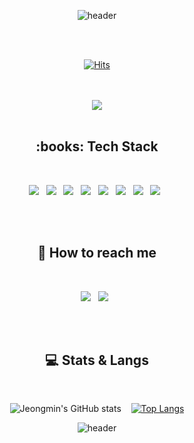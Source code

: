 <div align="center">

![header](https://capsule-render.vercel.app/api?type=Waving&color=0:a6c1ee,100:fbc2eb&height=300&section=header&text=Hi,%20I’m%20Jeongmmin!%20🤗&animation=twinkling&fontSize=40&fontColor=fff)

<!-- <h3>
Hi, I’m Jeongmmin! 👋 
</h3>   -->
  
<!-- <h3 align="center">
<img src="https://user-images.githubusercontent.com/82005305/156407056-b83427e3-3cb9-4918-95fd-704efac27389.gif">
</h3> -->

</br>
</br>

[![Hits](https://hits.seeyoufarm.com/api/count/incr/badge.svg?url=https%3A%2F%2Fgithub.com%2FJeongmmin%2Fhit-counter&count_bg=%2396C2FF&title_bg=%23293641&icon=&icon_color=%23FFFFFF&title=%F0%9F%91%80+hits+&edge_flat=false)](https://hits.seeyoufarm.com)

</br>
</br>

<img src="https://user-images.githubusercontent.com/82005305/157708950-136f996e-69ae-42ca-968d-f75de61e3512.gif">


</br>
</br>

<h2>
  <b>:books: Tech Stack </b>
</h2>  

<br/>

<p align="center">
<img src="https://img.shields.io/badge/HTML5-E34F26?style=flat-square&logo=HTML5&logoColor=white"/> &nbsp
<img src="https://img.shields.io/badge/CSS3-1572B6?style=flat-square&logo=CSS3&logoColor=white"/> &nbsp
<img src="https://img.shields.io/badge/JavaScript-F7DF1E?style=flat-square&logo=JavaScript&logoColor=white"/> &nbsp
<img src="https://img.shields.io/badge/Vue.js-4FC08D?style=flat-square&logo=Vue.js&logoColor=white"/> &nbsp
<img src="https://img.shields.io/badge/Spring Boot-47A248?style=flat-square&logo=Spring Boot&logoColor=white"/> &nbsp 
<img src="https://img.shields.io/badge/MySQL-4479A1?style=flat-square&logo=MySQL&logoColor=white"/> &nbsp 
<img src="https://img.shields.io/badge/Java-007396?style=flat-square&logo=Java&logoColor=white"/> &nbsp 
<img src="https://img.shields.io/badge/Amazon AWS-232F3E?style=flat-square&logo=Amazon%20AWS&logoColor=white"/> &nbsp </p>

</br>
</br>

<h2>
  <b>💎 How to reach me </b>
</h2>


<br/>

<p>
<!-- <a href="https://jeongmmin.github.io/PortfolioSite/" target="_blank"><img src="https://img.shields.io/badge/Portflio-d4a6ff?style=flat-square&logo=SitePoint&logoColor=white"/></a> &nbsp -->
<a href="https://min88.tistory.com/" target="_blank"><img src="https://img.shields.io/badge/Blog-09B3AF?style=flat-square&logo=Storyblok&logoColor=white"/></a> &nbsp
<a href=mailto:jmindev0808@gmail.com target="_blank"><img src="https://img.shields.io/badge/Gmail-EA4335?style=flat-square&logo=Gmail&logoColor=white"/></a> &nbsp
</p>  

</br>
</br>  


<h2>💻 Stats & Langs</h2>
<br/>



  ![Jeongmin's GitHub stats](https://github-readme-stats.vercel.app/api?username=Jeongmmin&show_icons=true&theme=material-palenight&hide_title=true&hide=prs)&#160;&#160;&#160;&#160;[![Top Langs](https://github-readme-stats.vercel.app/api/top-langs/?username=Jeongmmin&layout=compact&theme=material-palenight&hide_title=true&card_width=250&hide=java,scss&exclude_repo=PortfolioSite)](https://github.com/anuraghazra/github-readme-stats)  
  
  
![header](https://capsule-render.vercel.app/api?type=Waving&reversal=true&color=0:a6c1ee,100:fbc2eb&height=100&section=footer&text=&animation=twinkling&fontSize=40&fontColor=fff)


</br>
</br>

</div>
 


<!---
Jeongmmin/Jeongmmin is a ✨ special ✨ repository because its `README.md` (this file) appears on your GitHub profile.
You can click the Preview link to take a look at your changes.
--->
